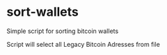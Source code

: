 # sort-wallets
Simple script for sorting bitcoin wallets


Script will select all Legacy Bitcoin Adresses from file
